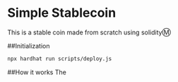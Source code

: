 # Simple Stablecoin

This is a stable coin made from scratch using solidityⓂ️

##Initialization

```bash
npx hardhat run scripts/deploy.js

```
##How it works
The 